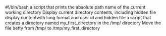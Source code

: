 #!/bin/bash
a script that prints the absolute path name of the current working directory
Display current directory contents, including hidden file
display contentwith long format and user id and hidden file
a script that creates a directory named my_first_directory in the /tmp/ directory
Move the file betty from /tmp/ to /tmp/my_first_directory

